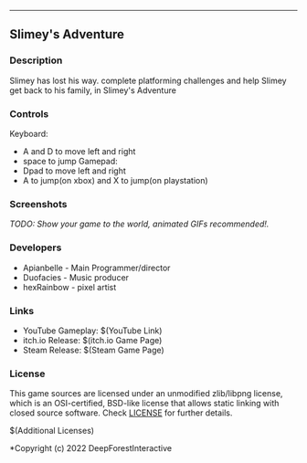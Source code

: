 
-----------------------------------

## Slimey's Adventure

### Description

Slimey has lost his way. complete platforming challenges and help Slimey get back to his family, in Slimey's Adventure

### Controls
Keyboard:
 - A and D to move left and right
 - space to jump
Gamepad:
 - Dpad to move left and right
 - A to jump(on xbox) and X to jump(on playstation)

### Screenshots

_TODO: Show your game to the world, animated GIFs recommended!._

### Developers

 - Apianbelle - Main Programmer/director
 - Duofacies - Music producer
 - hexRainbow - pixel artist

### Links

 - YouTube Gameplay: $(YouTube Link)
 - itch.io Release: $(itch.io Game Page)
 - Steam Release: $(Steam Game Page)

### License

This game sources are licensed under an unmodified zlib/libpng license, which is an OSI-certified, BSD-like license that allows static linking with closed source software. Check [LICENSE](LICENSE) for further details.

$(Additional Licenses)

*Copyright (c) 2022 DeepForestInteractive
